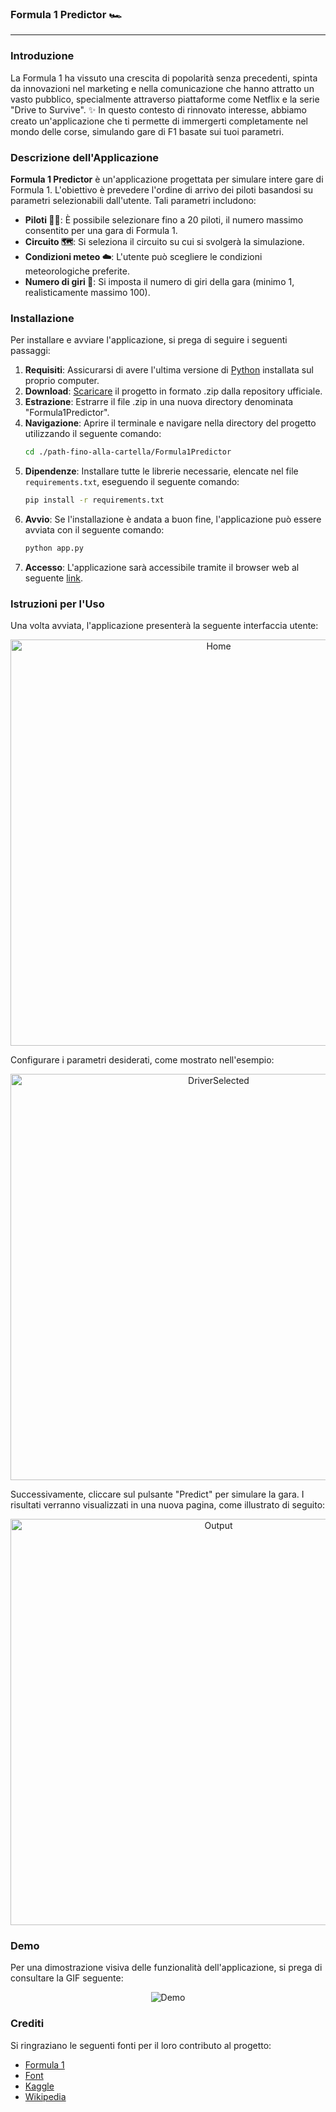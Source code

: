 ### Formula 1 Predictor 🏎️

---

### Introduzione

La Formula 1 ha vissuto una crescita di popolarità senza precedenti, spinta da innovazioni nel marketing e nella comunicazione che hanno attratto un vasto pubblico, specialmente attraverso piattaforme come Netflix e la serie "Drive to Survive". ✨ In questo contesto di rinnovato interesse, abbiamo creato un'applicazione che ti permette di immergerti completamente nel mondo delle corse, simulando gare di F1 basate sui tuoi parametri.

### Descrizione dell'Applicazione

**Formula 1 Predictor** è un'applicazione progettata per simulare intere gare di Formula 1. L'obiettivo è prevedere l'ordine di arrivo dei piloti basandosi su parametri selezionabili dall'utente. Tali parametri includono:

* **Piloti 🧑‍🏎️**: È possibile selezionare fino a 20 piloti, il numero massimo consentito per una gara di Formula 1.
* **Circuito 🗺️**: Si seleziona il circuito su cui si svolgerà la simulazione.
* **Condizioni meteo ☁️**: L'utente può scegliere le condizioni meteorologiche preferite.
* **Numero di giri 🔄**: Si imposta il numero di giri della gara (minimo 1, realisticamente massimo 100).

### Installazione

Per installare e avviare l'applicazione, si prega di seguire i seguenti passaggi:

1.  **Requisiti**: Assicurarsi di avere l'ultima versione di [Python](https://www.python.org/) installata sul proprio computer.
2.  **Download**: [Scaricare](https://github.com/John-64/Formula-1-Predictor/archive/refs/heads/main.zip) il progetto in formato .zip dalla repository ufficiale.
3.  **Estrazione**: Estrarre il file .zip in una nuova directory denominata "Formula1Predictor".
4.  **Navigazione**: Aprire il terminale e navigare nella directory del progetto utilizzando il seguente comando:
    ```bash
    cd ./path-fino-alla-cartella/Formula1Predictor
    ```
5.  **Dipendenze**: Installare tutte le librerie necessarie, elencate nel file `requirements.txt`, eseguendo il seguente comando:
    ```bash
    pip install -r requirements.txt
    ```
6.  **Avvio**: Se l'installazione è andata a buon fine, l'applicazione può essere avviata con il seguente comando:
    ```bash
    python app.py
    ```
7.  **Accesso**: L'applicazione sarà accessibile tramite il browser web al seguente [link](http://127.0.0.1:5000/).

### Istruzioni per l'Uso

Una volta avviata, l'applicazione presenterà la seguente interfaccia utente:

<p align="center">
    <img src="https://github.com/John-64/Formula-1-Predictor/blob/main/Media/Home.png?raw=true" alt="Home" width="650">
</p>

Configurare i parametri desiderati, come mostrato nell'esempio:

<p align="center">
    <img src="https://github.com/John-64/Formula-1-Predictor/blob/main/Media/DriverSelected.png?raw=true" alt="DriverSelected" width="650">
</p>

Successivamente, cliccare sul pulsante "Predict" per simulare la gara. I risultati verranno visualizzati in una nuova pagina, come illustrato di seguito:

<p align="center">
    <img src="https://github.com/John-64/Formula-1-Predictor/blob/main/Media/Output.png?raw=true" alt="Output" width="650">
</p>

### Demo

Per una dimostrazione visiva delle funzionalità dell'applicazione, si prega di consultare la GIF seguente:

<p align="center">
    <img src="https://github.com/John-64/Formula-1-Predictor/blob/main/Media/Demo.gif?raw=true" alt="Demo">
</p>

### Crediti

Si ringraziano le seguenti fonti per il loro contributo al progetto:

* [Formula 1](https://www.formula1.com/)
* [Font](https://imjustcreative.com/download-f1-fonts-formula-1-fonts/2021/09/16)
* [Kaggle](https://www.kaggle.com/datasets/rohanrao/formula-1-world-championship-1950-2020)
* [Wikipedia](https://it.wikipedia.org/wiki/Formula_1)

